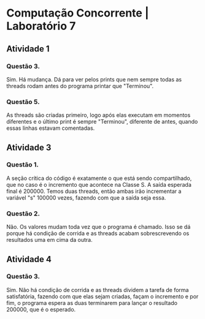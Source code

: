 # Computação Concorrente | Laboratório 7

## Atividade 1
  ### Questão 3.
  Sim. Há mudança. Dá para ver pelos prints que nem sempre todas as threads rodam antes do programa printar que "Terminou".
  ### Questão 5.
  As threads são criadas primeiro, logo após elas executam em momentos diferentes e o último print é sempre "Terminou", diferente de antes, quando essas linhas estavam comentadas.

## Atividade 3
  ### Questão 1.
  A seção crítica do código é exatamente o que está sendo compartilhado, que no caso é o incremento que acontece na Classe S.
  A saída esperada final é 200000. Temos duas threads, então ambas irão incrementar a variável "s" 100000 vezes, fazendo com que a saída seja essa.
  ### Questão 2.
  Não. Os valores mudam toda vez que o programa é chamado. Isso se dá porque há condição de corrida e as threads acabam sobrescrevendo os resultados uma em cima da outra.  

## Atividade 4
  ### Questão 3.
  Sim. Não há condição de corrida e as threads dividem a tarefa de forma satisfatória, fazendo com que elas sejam criadas, façam o incremento e por fim, o programa espera as duas terminarem para lançar o resultado 200000, que é o esperado.